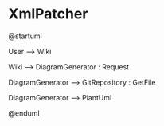 ﻿# XmlPatcher

@startuml

User --> Wiki

Wiki --> DiagramGenerator : Request

DiagramGenerator --> GitRepository : GetFile

DiagramGenerator --> PlantUml


@enduml

